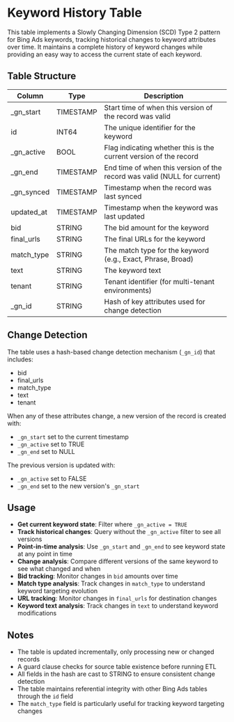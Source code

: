 # Keyword History Table

This table implements a Slowly Changing Dimension (SCD) Type 2 pattern for Bing Ads keywords, tracking historical changes to keyword attributes over time. It maintains a complete history of keyword changes while providing an easy way to access the current state of each keyword.

## Table Structure

| Column        | Type      | Description                                                                 |
|---------------|-----------|-----------------------------------------------------------------------------|
| _gn_start     | TIMESTAMP | Start time of when this version of the record was valid                     |
| id            | INT64     | The unique identifier for the keyword                                       |
| _gn_active    | BOOL      | Flag indicating whether this is the current version of the record           |
| _gn_end       | TIMESTAMP | End time of when this version of the record was valid (NULL for current)    |
| _gn_synced    | TIMESTAMP | Timestamp when the record was last synced                                   |
| updated_at    | TIMESTAMP | Timestamp when the keyword was last updated                                 |
| bid           | STRING    | The bid amount for the keyword                                              |
| final_urls    | STRING    | The final URLs for the keyword                                              |
| match_type    | STRING    | The match type for the keyword (e.g., Exact, Phrase, Broad)                 |
| text          | STRING    | The keyword text                                                            |
| tenant        | STRING    | Tenant identifier (for multi-tenant environments)                           |
| _gn_id        | STRING    | Hash of key attributes used for change detection                            |

## Change Detection

The table uses a hash-based change detection mechanism (`_gn_id`) that includes:
- bid
- final_urls
- match_type
- text
- tenant

When any of these attributes change, a new version of the record is created with:
- `_gn_start` set to the current timestamp
- `_gn_active` set to TRUE
- `_gn_end` set to NULL

The previous version is updated with:
- `_gn_active` set to FALSE
- `_gn_end` set to the new version's `_gn_start`

## Usage

- **Get current keyword state**: Filter where `_gn_active = TRUE`
- **Track historical changes**: Query without the `_gn_active` filter to see all versions
- **Point-in-time analysis**: Use `_gn_start` and `_gn_end` to see keyword state at any point in time
- **Change analysis**: Compare different versions of the same keyword to see what changed and when
- **Bid tracking**: Monitor changes in `bid` amounts over time
- **Match type analysis**: Track changes in `match_type` to understand keyword targeting evolution
- **URL tracking**: Monitor changes in `final_urls` for destination changes
- **Keyword text analysis**: Track changes in `text` to understand keyword modifications

## Notes

- The table is updated incrementally, only processing new or changed records
- A guard clause checks for source table existence before running ETL
- All fields in the hash are cast to STRING to ensure consistent change detection
- The table maintains referential integrity with other Bing Ads tables through the `id` field
- The `match_type` field is particularly useful for tracking keyword targeting changes 